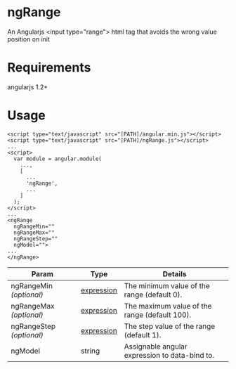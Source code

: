 # ngRange
An Angularjs &lt;input type="range"> html tag that avoids the wrong value position on init

# Requirements
angularjs 1.2+

# Usage
```
<script type="text/javascript" src="[PATH]/angular.min.js"></script>
<script type="text/javascript" src="[PATH]/ngRange.js"></script>
...
<script>
  var module = angular.module(
    ...,
    [
      ...
      'ngRange',
      ...
    ]
  );
</script>
...
<ngRange 
  ngRangeMin="" 
  ngRangeMax="" 
  ngRangeStep="" 
  ngModel="">
...
</ngRange>
```

Param | Type | Details
------|------|--------
ngRangeMin *(optional)* | [expression](https://code.angularjs.org/1.3.16/docs/guide/expression) | The minimum value of the range (default 0). 
ngRangeMax *(optional)* | [expression](https://code.angularjs.org/1.3.16/docs/guide/expression) | The maximum value of the range (default 100). 
ngRangeStep *(optional)* | [expression](https://code.angularjs.org/1.3.16/docs/guide/expression) | The step value of the range (default 1). 
ngModel | string | Assignable angular expression to data-bind to. 
